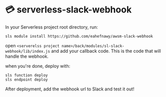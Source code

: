 # 💳 serverless-slack-webhook

In your Serverless project root directory, run:

```
sls module install https://github.com/eahefnawy/awsm-slack-webhook
```

open `<serverelss project name>/back/modules/sl-slack-webhook/lib/index.js` and add your callback code. This is the code that will handle the webhook.

when you're done, deploy with:

```
sls function deploy
sls endpoint deploy
```
After deployment, add the webhook url to Slack and test it out!
